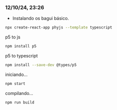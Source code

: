 ### 12/10/24, 23:26

- Instalando os bagui básico.


```sh
npx create-react-app phyjs --template typescript
```

p5 to js

```sh
npm install p5
```

p5 to typescript

```sh
npm install --save-dev @types/p5
```

iniciando...

```sh
npm start
```

compilando...

```sh
npm run build
```

